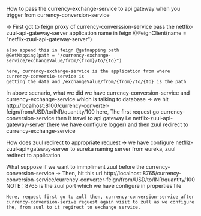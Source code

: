 How to pass the currency-exchange-service to api gateway when you trigger 
from currency-conversion-service

->  First got to feign proxy of currency-converssion-service
	pass the netflix-zuul-api-gateway-server application name in feign
	@FeignClient(name = "netflix-zuul-api-gateway-server")
	
	also append this in feign @getmapping path
	@GetMapping(path = "/currency-exchange-service/exchangeValue/from/{from}/to/{to}")
	
	here, currency-exchange-service is the application from where currency-conversio-service is 
	getting the data and /exchangeValue/from/{from}/to/{to} is the path
	
	
In above scenario, what we did we have currency-conversion-service and currency-exchange-service which is talking to database
->	we hit http://localhost:8100/currency-converter-feign/from/USD/to/INR/quantity/100
 	here, The first request go currency-conversion-service then it travel to 
 	api gateway i.e netflix-zuul-api-gateway-server (here we have configure logger) and then zuul redirect to currency-exchange-service

 	
How does zuul redirect to appropriate request
->	we have configure netfliz-zuul-api=gateway-server to eureka naming server 
	from eureka, zuul redirect to application
	
	
	
What suppose if we want to immpliment zuul before the currency-conversion-service
->	Then, hit this url http://localhost:8765/currency-conversion-service/currency-converter-feign/from/USD/to/INR/quantity/100
	NOTE : 8765 is the zuul port which we have configure in properties file
	
	Here, request first go to zull then, currency-conversion-service after currency-conversion-serive reguest again visit to zull as we configure the, from zuul to it regirect to exchange service.
